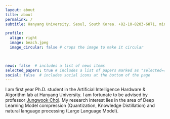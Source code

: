 ```yaml
---
layout: about
title: about
permalink: /
subtitle: Hanyang University. Seoul, South Korea. +82-10-8203-6871, minsoo2333@hanyang.ac.kr

profile:
  align: right
  image: beach.jpeg
  image_circular: false # crops the image to make it circular
  


news: false  # includes a list of news items
selected_papers: true # includes a list of papers marked as "selected={true}"
social: false  # includes social icons at the bottom of the page
---
```


I am first year Ph.D. student in the Artificial Intelligence Hardware & Algorithm lab at Hanyang University. I am fortunate to be advised by professor [Jungwook Choi](https://jchoi-hyu.github.io/). My research interest lies in the area of Deep Learning Model compression (Quantization, Knowledge Distillation) and natural language processing (Large Language Model).

